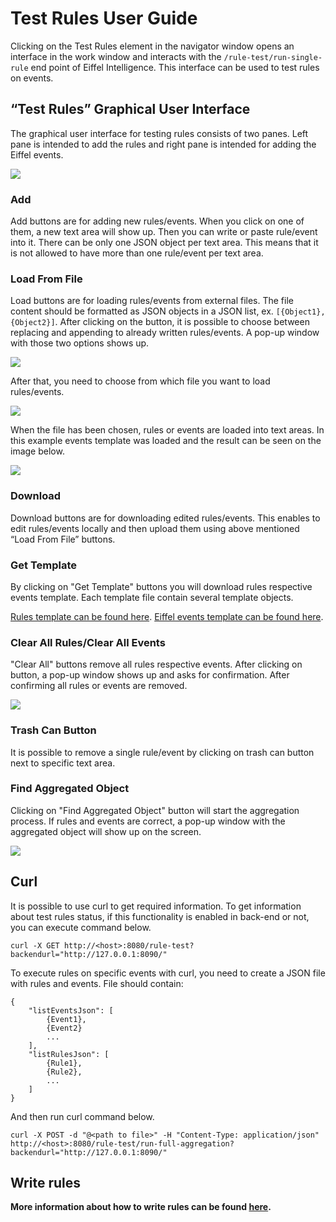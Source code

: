 # Test Rules User Guide

Clicking on the Test Rules element in the navigator window opens an
interface in the work window and interacts with the `/rule-test/run-single-rule`
end point of Eiffel Intelligence. This interface can be used to test
rules on events.

## “Test Rules” Graphical User Interface ##

The graphical user interface for testing rules consists of two panes.
Left pane is intended to add the rules and right pane is intended for
adding the Eiffel events.

<img src="images/testrules_overview.png" />

### Add ###

Add buttons are for adding new rules/events. When you click on one of
them, a new text area will show up. Then you can write or paste rule/event
into it. There can be only one JSON object per text area. This means
that it is not allowed to have more than one rule/event per text area.

### Load From File ###

Load buttons are for loading rules/events from external files. The file
content should be formatted as JSON objects in a JSON list, ex.
`[{Object1}, {Object2}]`. After clicking on the button, it is possible
to choose between replacing and appending to already written rules/events.
A pop-up window with those two options shows up.

<img src="images/testrules_replace_append.png" />

After that, you need to choose from which file you want to load rules/events.

<img src="images/testrules_browse_file.png" />

When the file has been chosen, rules or events are loaded into text areas.
In this example events template was loaded and the result can be seen on
the image below.

<img src="images/testrules_events.png" />

### Download ###

Download buttons are for downloading edited rules/events. This enables to
edit rules/events locally and then upload them using above mentioned
“Load From File” buttons.

### Get Template ###

By clicking on "Get Template" buttons you will download rules respective
events template. Each template file contain several template objects.

[Rules template can be found here](https://github.com/eiffel-community/eiffel-intelligence/blob/master/src/main/resources/templates/rules.json).
[Eiffel events template can be found here](https://github.com/eiffel-community/eiffel-intelligence/blob/master/src/main/resources/templates/events.json).

### Clear All Rules/Clear All Events ###

"Clear All" buttons remove all rules respective events. After clicking on
button, a pop-up window shows up and asks for confirmation. After confirming
all rules or events are removed.

<img src="images/testrules_clear_all.png" />

### Trash Can Button ###

It is possible to remove a single rule/event by clicking on trash can
button next to specific text area.

### Find Aggregated Object ###

Clicking on "Find Aggregated Object" button will start the aggregation
process. If rules and events are correct, a pop-up window with the
aggregated object will show up on the screen.

<img src="images/testrules_aggregated_object.png" />

## Curl ##

It is possible to use curl to get required information. To get information
about test rules status, if this functionality is enabled in back-end or
not, you can execute command below.

    curl -X GET http://<host>:8080/rule-test?backendurl="http://127.0.0.1:8090/"

To execute rules on specific events with curl, you need to create a JSON
file with rules and events. File should contain:

    {
        "listEventsJson": [
            {Event1},
            {Event2}
            ...
        ],
        "listRulesJson": [
            {Rule1},
            {Rule2},
            ...
        ]
    }

And then run curl command below.

    curl -X POST -d "@<path to file>" -H "Content-Type: application/json" http://<host>:8080/rule-test/run-full-aggregation?backendurl="http://127.0.0.1:8090/"

## Write rules

**More information about how to write rules can be found [here](https://github.com/eiffel-community/eiffel-intelligence/blob/master/wiki/rules.md).**
